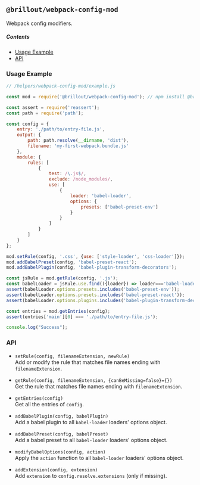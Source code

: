 <!---






    WARNING, READ THIS.
    This is a computed file. Do not edit.
    Edit `/helpers/webpack-config-mod/readme.template.md` instead.












    WARNING, READ THIS.
    This is a computed file. Do not edit.
    Edit `/helpers/webpack-config-mod/readme.template.md` instead.












    WARNING, READ THIS.
    This is a computed file. Do not edit.
    Edit `/helpers/webpack-config-mod/readme.template.md` instead.












    WARNING, READ THIS.
    This is a computed file. Do not edit.
    Edit `/helpers/webpack-config-mod/readme.template.md` instead.












    WARNING, READ THIS.
    This is a computed file. Do not edit.
    Edit `/helpers/webpack-config-mod/readme.template.md` instead.






-->
## `@brillout/webpack-config-mod`

Webpack config modifiers.

##### Contents

 - [Usage Example](#usage-example)
 - [API](#api)


### Usage Example

~~~js
// /helpers/webpack-config-mod/example.js

const mod = require('@brillout/webpack-config-mod'); // npm install @brillout/webpack-config-mod

const assert = require('reassert');
const path = require('path');

const config = {
    entry: './path/to/entry-file.js',
    output: {
        path: path.resolve(__dirname, 'dist'),
        filename: 'my-first-webpack.bundle.js'
    },
    module: {
        rules: [
            {
                test: /\.js$/,
                exclude: /node_modules/,
                use: [
                    {
                        loader: 'babel-loader',
                        options: {
                            presets: ['babel-preset-env']
                        }
                    }
                ]
            }
        ]
    }
};

mod.setRule(config, '.css', {use: ['style-loader', 'css-loader']});
mod.addBabelPreset(config, 'babel-preset-react');
mod.addBabelPlugin(config, 'babel-plugin-transform-decorators');

const jsRule = mod.getRule(config, '.js');
const babelLoader = jsRule.use.find(({loader}) => loader==='babel-loader');
assert(babelLoader.options.presets.includes('babel-preset-env'));
assert(babelLoader.options.presets.includes('babel-preset-react'));
assert(babelLoader.options.plugins.includes('babel-plugin-transform-decorators'));

const entries = mod.getEntries(config);
assert(entries['main'][0] === './path/to/entry-file.js');

console.log("Success");
~~~

### API

 - `setRule(config, filenameExtension, newRule)`
   <br/>
   Add or modify the rule that matches file names ending with `filenameExtension`.

 - `getRule(config, filenameExtension, {canBeMissing=false}={})`
   <br/>
   Get the rule that matches file names ending with `filenameExtension`.

 - `getEntries(config)`
   <br/>
   Get all the entries of `config`.

 - `addBabelPlugin(config, babelPlugin)`
   <br/>
   Add a babel plugin to all `babel-loader` loaders' options object.

 - `addBabelPreset(config, babelPreset)`
   <br/>
   Add a babel preset to all `babel-loader` loaders' options object.

 - `modifyBabelOptions(config, action)`
   <br/>
   Apply the `action` function to all `babel-loader` loaders' options object.

 - `addExtension(config, extension)`
   <br/>
   Add `extension` to `config.resolve.extensions` (only if missing).

<!---






    WARNING, READ THIS.
    This is a computed file. Do not edit.
    Edit `/helpers/webpack-config-mod/readme.template.md` instead.












    WARNING, READ THIS.
    This is a computed file. Do not edit.
    Edit `/helpers/webpack-config-mod/readme.template.md` instead.












    WARNING, READ THIS.
    This is a computed file. Do not edit.
    Edit `/helpers/webpack-config-mod/readme.template.md` instead.












    WARNING, READ THIS.
    This is a computed file. Do not edit.
    Edit `/helpers/webpack-config-mod/readme.template.md` instead.












    WARNING, READ THIS.
    This is a computed file. Do not edit.
    Edit `/helpers/webpack-config-mod/readme.template.md` instead.






-->

